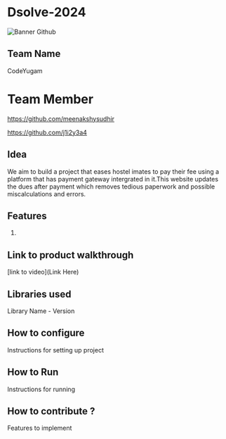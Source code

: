# Dsolve-2024

![Banner Github](https://github.com/csacet/Dsolve-2024/assets/90597530/365f4d52-fd34-4df5-948d-8e95745a653a)


## Team Name
CodeYugam

# Team Member
https://github.com/meenakshysudhir

https://github.com/j1i2y3a4

## Idea
We aim to build a project that eases hostel imates to pay their fee using a platform that has payment gateway intergrated in it.This website updates the dues after payment which removes tedious paperwork and possible miscalculations and errors.

## Features 
1. 

## Link to product walkthrough
[link to video](Link Here)

   
## Libraries used
Library Name - Version


## How to configure
Instructions for setting up project

## How to Run
Instructions for running

## How to contribute ? 
Features to implement 
